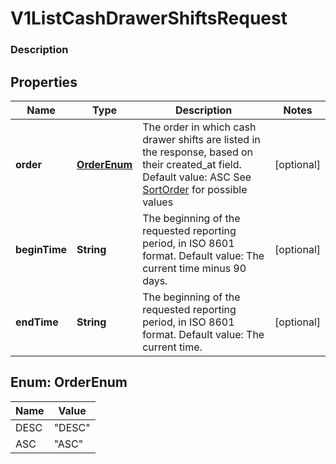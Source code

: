 
# V1ListCashDrawerShiftsRequest

### Description



## Properties
Name | Type | Description | Notes
------------ | ------------- | ------------- | -------------
**order** | [**OrderEnum**](#OrderEnum) | The order in which cash drawer shifts are listed in the response, based on their created_at field. Default value: ASC See [SortOrder](#type-sortorder) for possible values |  [optional]
**beginTime** | **String** | The beginning of the requested reporting period, in ISO 8601 format. Default value: The current time minus 90 days. |  [optional]
**endTime** | **String** | The beginning of the requested reporting period, in ISO 8601 format. Default value: The current time. |  [optional]


<a name="OrderEnum"></a>
## Enum: OrderEnum
Name | Value
---- | -----
DESC | &quot;DESC&quot;
ASC | &quot;ASC&quot;



